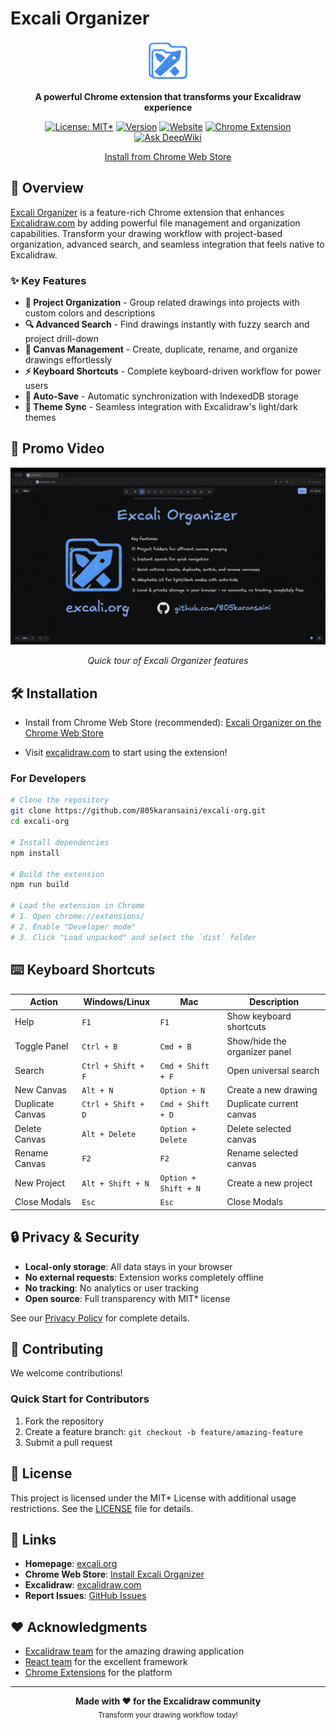 # Excali Organizer

<div align="center">
  <img src="public/icon-128.png" alt="Excali Organizer Logo" width="64" height="64">

  **A powerful Chrome extension that transforms your Excalidraw experience**

  [![License: MIT*](https://img.shields.io/badge/License-MIT%2A-yellow.svg)](LICENSE)
  [![Version](https://img.shields.io/badge/version-1.2.0-blue.svg)](public/manifest.json)
  [![Website](https://img.shields.io/badge/Website-excali.org-blue.svg)](https://excali.org)
  [![Chrome Extension](https://img.shields.io/badge/Chrome-Extension-green.svg)](https://chromewebstore.google.com/detail/excali-organizer/ofhbmolegnmdaoblohnojkdmijemmohe)
  [![Ask DeepWiki](https://deepwiki.com/badge.svg)](https://deepwiki.com/805karansaini/excali-org)
  <!-- -->
  <a href="https://chromewebstore.google.com/detail/excali-organizer/ofhbmolegnmdaoblohnojkdmijemmohe">Install from Chrome Web Store</a>
</div>

## 🚀 Overview

[Excali Organizer](excali.org) is a feature-rich Chrome extension that enhances [Excalidraw.com](https://excalidraw.com) by adding powerful file management and organization capabilities. Transform your drawing workflow with project-based organization, advanced search, and seamless integration that feels native to Excalidraw.

### ✨ Key Features

- **📁 Project Organization** - Group related drawings into projects with custom colors and descriptions
- **🔍 Advanced Search** - Find drawings instantly with fuzzy search and project drill-down
- **🔄 Canvas Management** - Create, duplicate, rename, and organize drawings effortlessly
- **⚡ Keyboard Shortcuts** - Complete keyboard-driven workflow for power users
- **💾 Auto-Save** - Automatic synchronization with IndexedDB storage
- **🎨 Theme Sync** - Seamless integration with Excalidraw's light/dark themes

## 🎥 Promo Video

<div align="center">
  <img src="artifacts/social/promo-video-60fps-720p.gif" alt="Excali Organizer promo demo" width="720">
  <p><em>Quick tour of Excali Organizer features</em></p>
</div>

## 🛠️ Installation

- Install from Chrome Web Store (recommended): [Excali Organizer on the Chrome Web Store](https://chromewebstore.google.com/detail/excali-organizer/ofhbmolegnmdaoblohnojkdmijemmohe)

- Visit [excalidraw.com](https://excalidraw.com) to start using the extension!


### For Developers

```bash
# Clone the repository
git clone https://github.com/805karansaini/excali-org.git
cd excali-org

# Install dependencies
npm install

# Build the extension
npm run build

# Load the extension in Chrome
# 1. Open chrome://extensions/
# 2. Enable "Developer mode"
# 3. Click "Load unpacked" and select the `dist` folder
```

## ⌨️ Keyboard Shortcuts

| Action | Windows/Linux | Mac | Description |
|--------|---------------|-----|-------------|
| Help | `F1` | `F1` | Show keyboard shortcuts |
| Toggle Panel | `Ctrl + B` | `Cmd + B` | Show/hide the organizer panel |
| Search | `Ctrl + Shift + F` | `Cmd + Shift + F` | Open universal search |
| New Canvas | `Alt + N` | `Option + N` | Create a new drawing |
| Duplicate Canvas | `Ctrl + Shift + D` | `Cmd + Shift + D` | Duplicate current canvas |
| Delete Canvas | `Alt + Delete` | `Option + Delete` | Delete selected canvas |
| Rename Canvas | `F2` | `F2` | Rename selected canvas |
| New Project | `Alt + Shift + N` | `Option + Shift + N` | Create a new project |
|Close Modals|`Esc`|`Esc`|Close Modals|


## 🔒 Privacy & Security

- **Local-only storage**: All data stays in your browser
- **No external requests**: Extension works completely offline
- **No tracking**: No analytics or user tracking
- **Open source**: Full transparency with MIT* license

See our [Privacy Policy](PRIVACY_POLICY.md) for complete details.

## 🤝 Contributing

We welcome contributions!

### Quick Start for Contributors

1. Fork the repository
2. Create a feature branch: `git checkout -b feature/amazing-feature`
3. Submit a pull request

## 📄 License

This project is licensed under the MIT* License with additional usage restrictions. See the [LICENSE](LICENSE) file for details.

## 🔗 Links

- **Homepage**: [excali.org](https://excali.org)
- **Chrome Web Store**: [Install Excali Organizer](https://chromewebstore.google.com/detail/excali-organizer/ofhbmolegnmdaoblohnojkdmijemmohe)
- **Excalidraw**: [excalidraw.com](https://excalidraw.com)
- **Report Issues**: [GitHub Issues](https://github.com/805karansaini/excali-org/issues)

## ❤️ Acknowledgments

- [Excalidraw team](https://github.com/excalidraw/excalidraw) for the amazing drawing application
- [React team](https://react.dev) for the excellent framework
- [Chrome Extensions](https://developer.chrome.com/docs/extensions/) for the platform

---

<div align="center">
  <strong>Made with ❤️ for the Excalidraw community</strong>
  <br>
  <sub>Transform your drawing workflow today!</sub>
</div>
